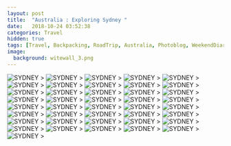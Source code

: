 ```yaml
---
layout: post
title:  "Australia : Exploring Sydney "
date:   2018-10-24 03:52:38
categories: Travel
hidden: true
tags: [Travel, Backpacking, RoadTrip, Australia, Photoblog, WeekendDiaries]
image:
  background: witewall_3.png
---
```

<img src="https://i.imgur.com/vkVui38.jpg" alt="SYDNEY">
>

<img src="https://i.imgur.com/oMvCU0K.jpg" alt="SYDNEY">
>

<img src="https://i.imgur.com/DM8MLzn.jpg" alt="SYDNEY">
>

<img src="https://i.imgur.com/NLojwAt.jpg" alt="SYDNEY">
>

<img src="https://i.imgur.com/297CNa4.jpg" alt="SYDNEY">
>

<img src="https://i.imgur.com/qfuFBly.jpg" alt="SYDNEY">
>

<img src="https://i.imgur.com/EubC2e3.jpg" alt="SYDNEY">
>

<img src="https://i.imgur.com/OZe6xMK.jpg" alt="SYDNEY">
>

<img src="https://i.imgur.com/b0ERfyt.jpg" alt="SYDNEY">
>

<img src="https://i.imgur.com/xjTj17b.jpg" alt="SYDNEY">
>

<img src="https://i.imgur.com/18HHr0V.jpg" alt="SYDNEY">
>

<img src="https://i.imgur.com/u7sW88z.jpg" alt="SYDNEY">
>

<img src="https://i.imgur.com/rzJUaAS.jpg" alt="SYDNEY">
>

<img src="https://i.imgur.com/FU2pUL8.jpg" alt="SYDNEY">
>

<img src="https://i.imgur.com/UWrOxiT.jpg" alt="SYDNEY">
>

<img src="https://i.imgur.com/28fw3k4.jpg" alt="SYDNEY">
>

<img src="https://i.imgur.com/5ncNHDD.jpg" alt="SYDNEY">
>

<img src="https://i.imgur.com/hKBir8J.jpg" alt="SYDNEY">
>

<img src="https://i.imgur.com/a6ql8s2.jpg" alt="SYDNEY">
>

<img src="https://i.imgur.com/V8m5M6e.jpg" alt="SYDNEY">
>

<img src="https://i.imgur.com/gQDuCJ0.jpg" alt="SYDNEY">
>

<img src="https://i.imgur.com/d4VeoMX.jpg" alt="SYDNEY">
>

<img src="https://i.imgur.com/ep7k4j1.jpg" alt="SYDNEY">
>

<img src="https://i.imgur.com/HM6U2Lx.jpg" alt="SYDNEY">
>

<img src="https://i.imgur.com/JwUlbDY.jpg" alt="SYDNEY">
>

<img src="https://i.imgur.com/0KW6f5s.jpg" alt="SYDNEY">
>

<img src="https://i.imgur.com/zyDWG9V.jpg" alt="SYDNEY">
>

<img src="https://i.imgur.com/jGNElj5.jpg" alt="SYDNEY">
>

<img src="https://i.imgur.com/uVEPwsx.jpg" alt="SYDNEY">
>

<img src="https://i.imgur.com/FGXehlt.jpg" alt="SYDNEY">
>

<img src="https://i.imgur.com/lKISOqI.jpg" alt="SYDNEY">
>

<img src="https://i.imgur.com/CPPTrhO.jpg" alt="SYDNEY">
>

<img src="https://i.imgur.com/fN8ylEo.jpg" alt="SYDNEY">
>

<img src="https://i.imgur.com/cVAO6Im.jpg" alt="SYDNEY">
>

<img src="https://i.imgur.com/2i6warw.jpg" alt="SYDNEY">
>

<img src="https://i.imgur.com/ofrBtaH.jpg" alt="SYDNEY">
>

<img src="https://i.imgur.com/gGTrODg.jpg" alt="SYDNEY">
>

<img src="https://i.imgur.com/ForvPyh.jpg" alt="SYDNEY">
>

<img src="https://i.imgur.com/J9VGaY7.jpg" alt="SYDNEY">
>

<img src="https://i.imgur.com/fjQo3uG.jpg" alt="SYDNEY">
>

<img src="https://i.imgur.com/WUoK2bt.jpg" alt="SYDNEY">
>
